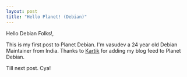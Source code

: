 ```yaml
---
layout: post
title: "Hello Planet! (Debian)"
---
```


Hello Debian Folks!,

This is my first post to Planet Debian. I'm vasudev a 24 year old Debian Maintainer from India.
Thanks to [Kartik](http://0x1f1f.wordpress.com/) for adding my blog feed to Planet Debian.

Till next post. Cya!
